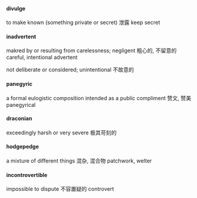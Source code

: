 #### divulge
to make known (something private or secret)
泄露
keep secret

#### inadvertent
makred by or resulting from carelessness; negligent
粗心的, 不留意的
careful, intentional
advertent

not deliberate or considered; unintentional
不故意的

#### panegyric
a formal eulogistic composition intended as a public compliment
赞文, 赞美
panegyrical

#### draconian
exceedingly harsh or very severe
极其苛刻的

#### hodgepedge
a mixture of different things
混杂, 混合物
patchwork, welter

#### incontrovertible
impossible to dispute
不容置疑的
controvert

#### 







